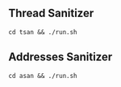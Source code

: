 ## Thread Sanitizer

```
cd tsan && ./run.sh
```

## Addresses Sanitizer

```
cd asan && ./run.sh
```
